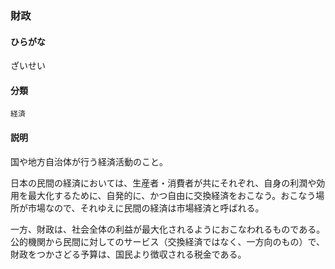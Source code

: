 <div style="display:none;">

## [あ行](securities-terms?id=あ行)
## [か行](securities-terms?id=か行)
## [さ行](securities-terms?id=さ行)

</div>

### 財政

#### ひらがな

ざいせい

#### 分類

`経済`

#### 説明

国や地方自治体が行う経済活動のこと。
日本の民間の経済においては、生産者・消費者が共にそれぞれ、自身の利潤や効用を最大化するために、自発的に、かつ自由に交換経済をおこなう。おこなう場所が市場なので、それゆえに民間の経済は市場経済と呼ばれる。
一方、財政は、社会全体の利益が最大化されるようにおこなわれるものである。公的機関から民間に対してのサービス（交換経済ではなく、一方向のもの）で、財政をつかさどる予算は、国民より徴収される税金である。

<div style="display:none;">

## [た行](securities-terms?id=た行)
## [な行](securities-terms?id=な行)
## [は行](securities-terms?id=は行)
## [ま行](securities-terms?id=ま行)
## [や行](securities-terms?id=や行)
## [ら行](securities-terms?id=ら行)
## [わ行](securities-terms?id=わ行)
## [英数字・記号](securities-terms?id=英数字・記号)

</div>

